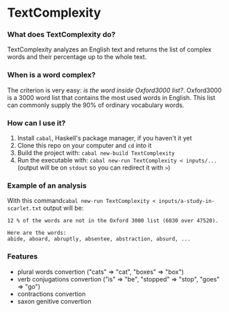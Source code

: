 # TextComplexity

### What does TextComplexity do? 
TextComplexity analyzes an English text and returns the list of complex words and their percentage up to the whole text.

### When is a word complex?
The criterion is very easy: _is the word inside Oxford3000 list?_. Oxford3000 is a 3000 word list that contains the most used words in English. This list can commonly supply the 90% of ordinary vocabulary words.

### How can I use it?
1. Install `cabal`, Haskell's package manager, if you haven't it yet
2. Clone this repo on your computer and `cd` into it
3. Build the project with: `cabal new-build TextComplexity`
4. Run the executable with: `cabal new-run TextComplexity < inputs/...` (output will be on `stdout` so you can redirect it with `>`)

### Example of an analysis
With this command`cabal new-run TextComplexity < inputs/a-study-in-scarlet.txt` output will be:  
```
12 % of the words are not in the Oxford 3000 list (6030 over 47520).

Here are the words:
abide, aboard, abruptly, absentee, abstraction, absurd, ...
```

### Features
- plural words convertion ("cats" => "cat", "boxes" => "box")
- verb conjugations convertion ("is" => "be", "stopped" => "stop", "goes" => "go")
- contractions convertion
- saxon genitive convertion
